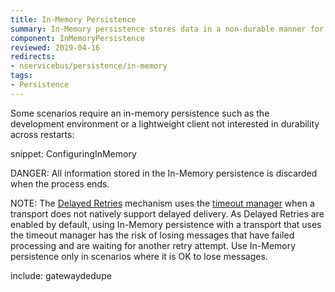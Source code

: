 ```yaml
---
title: In-Memory Persistence
summary: In-Memory persistence stores data in a non-durable manner for development-time only
component: InMemoryPersistence
reviewed: 2019-04-16
redirects:
- nservicebus/persistence/in-memory
tags:
- Persistence
---
```


Some scenarios require an in-memory persistence such as the development environment or a lightweight client not interested in durability across restarts:

snippet: ConfiguringInMemory

DANGER: All information stored in the In-Memory persistence is discarded when the process ends.

NOTE: The [Delayed Retries](/nservicebus/recoverability/#delayed-retries) mechanism uses the [timeout manager](/nservicebus/messaging/timeout-manager.md) when a transport does not natively support delayed delivery. As Delayed Retries are enabled by default, using In-Memory persistence with a transport that uses the timeout manager has the risk of losing messages that have failed processing and are waiting for another retry attempt. Use In-Memory persistence only in scenarios where it is OK to lose messages.

include: gatewaydedupe
